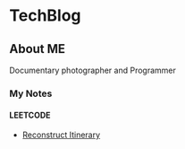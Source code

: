 # TechBlog
## About ME
Documentary photographer and Programmer

### My Notes
#### LEETCODE
* [Reconstruct Itinerary](blog/leetcode/Reconstruct_Itinerary.md)